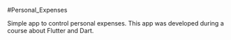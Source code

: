 #Personal_Expenses

Simple app to control personal expenses. This app was developed during a course about Flutter and Dart.